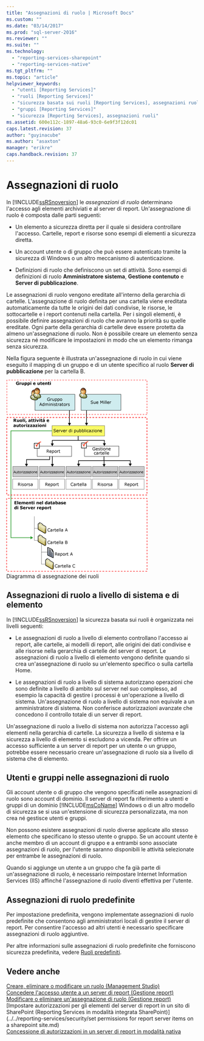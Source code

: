 ```yaml
---
title: "Assegnazioni di ruolo | Microsoft Docs"
ms.custom: ""
ms.date: "03/14/2017"
ms.prod: "sql-server-2016"
ms.reviewer: ""
ms.suite: ""
ms.technology: 
  - "reporting-services-sharepoint"
  - "reporting-services-native"
ms.tgt_pltfrm: ""
ms.topic: "article"
helpviewer_keywords: 
  - "utenti [Reporting Services]"
  - "ruoli [Reporting Services]"
  - "sicurezza basata sui ruoli [Reporting Services], assegnazioni ruoli"
  - "gruppi [Reporting Services]"
  - "sicurezza [Reporting Services], assegnazioni ruoli"
ms.assetid: 600e112c-1897-48a6-93c0-6e9f3f12dc01
caps.latest.revision: 37
author: "guyinacube"
ms.author: "asaxton"
manager: "erikre"
caps.handback.revision: 37
---
```

# Assegnazioni di ruolo
  In [!INCLUDE[ssRSnoversion](../../includes/ssrsnoversion-md.md)] le *assegnazioni di ruolo* determinano l'accesso agli elementi archiviati e al server di report. Un'assegnazione di ruolo è composta dalle parti seguenti:  
  
-   Un elemento a sicurezza diretta per il quale si desidera controllare l'accesso. Cartelle, report e risorse sono esempi di elementi a sicurezza diretta.  
  
-   Un account utente o di gruppo che può essere autenticato tramite la sicurezza di Windows o un altro meccanismo di autenticazione.  
  
-   Definizioni di ruolo che definiscono un set di attività. Sono esempi di definizioni di ruolo **Amministratore sistema**, **Gestione contenuto** e **Server di pubblicazione**.  
  
 Le assegnazioni di ruolo vengono ereditate all'interno della gerarchia di cartelle. L'assegnazione di ruolo definita per una cartella viene ereditata automaticamente da tutte le origini dei dati condivise, le risorse, le sottocartelle e i report contenuti nella cartella. Per i singoli elementi, è possibile definire assegnazioni di ruolo che avranno la priorità su quelle ereditate. Ogni parte della gerarchia di cartelle deve essere protetta da almeno un'assegnazione di ruolo. Non è possibile creare un elemento senza sicurezza né modificare le impostazioni in modo che un elemento rimanga senza sicurezza.  
  
 Nella figura seguente è illustrata un'assegnazione di ruolo in cui viene eseguito il mapping di un gruppo e di un utente specifico al ruolo **Server di pubblicazione** per la cartella B.  
  
 ![Diagramma di assegnazione dei ruoli](../../reporting-services/security/media/report-securityarch.gif "Diagramma di assegnazione dei ruoli")  
Diagramma di assegnazione dei ruoli  
  
## Assegnazioni di ruolo a livello di sistema e di elemento  
 In [!INCLUDE[ssRSnoversion](../../includes/ssrsnoversion-md.md)] la sicurezza basata sui ruoli è organizzata nei livelli seguenti:  
  
-   Le assegnazioni di ruolo a livello di elemento controllano l'accesso ai report, alle cartelle, ai modelli di report, alle origini dei dati condivise e alle risorse nella gerarchia di cartelle del server di report. Le assegnazioni di ruolo a livello di elemento vengono definite quando si crea un'assegnazione di ruolo su un'elemento specifico o sulla cartella Home.  
  
-   Le assegnazioni di ruolo a livello di sistema autorizzano operazioni che sono definite a livello di ambito sul server nel suo complesso, ad esempio la capacità di gestire i processi è un'operazione a livello di sistema. Un'assegnazione di ruolo a livello di sistema non equivale a un amministratore di sistema. Non conferisce autorizzazioni avanzate che concedono il controllo totale di un server di report.  
  
 Un'assegnazione di ruolo a livello di sistema non autorizza l'accesso agli elementi nella gerarchia di cartelle. La sicurezza a livello di sistema e la sicurezza a livello di elemento si escludono a vicenda. Per offrire un accesso sufficiente a un server di report per un utente o un gruppo, potrebbe essere necessario creare un'assegnazione di ruolo sia a livello di sistema che di elemento.  
  
## Utenti e gruppi nelle assegnazioni di ruolo  
 Gli account utente o di gruppo che vengono specificati nelle assegnazioni di ruolo sono account di dominio. Il server di report fa riferimento a utenti e gruppi di un dominio [!INCLUDE[msCoName](../../includes/msconame-md.md)] Windows o di un altro modello di sicurezza se si usa un'estensione di sicurezza personalizzata, ma non crea né gestisce utenti e gruppi.  
  
 Non possono esistere assegnazioni di ruolo diverse applicate allo stesso elemento che specificano lo stesso utente o gruppo. Se un account utente è anche membro di un account di gruppo e a entrambi sono associate assegnazioni di ruolo, per l'utente saranno disponibili le attività selezionate per entrambe le assegnazioni di ruolo.  
  
 Quando si aggiunge un utente a un gruppo che fa già parte di un'assegnazione di ruolo, è necessario reimpostare Internet Information Services (IIS) affinché l'assegnazione di ruolo diventi effettiva per l'utente.  
  
## Assegnazioni di ruolo predefinite  
 Per impostazione predefinita, vengono implementate assegnazioni di ruolo predefinite che consentono agli amministratori locali di gestire il server di report. Per consentire l'accesso ad altri utenti è necessario specificare assegnazioni di ruolo aggiuntive.  
  
 Per altre informazioni sulle assegnazioni di ruolo predefinite che forniscono sicurezza predefinita, vedere [Ruoli predefiniti](../../reporting-services/security/predefined-roles.md).  
  
## Vedere anche  
 [Creare, eliminare o modificare un ruolo &#40;Management Studio&#41;](../../reporting-services/security/create-delete-or-modify-a-role-management-studio.md)   
 [Concedere l'accesso utente a un server di report &#40;Gestione report&#41;](../../reporting-services/security/grant-user-access-to-a-report-server-report-manager.md)   
 [Modificare o eliminare un'assegnazione di ruolo &#40;Gestione report&#41;](../../reporting-services/security/modify-or-delete-a-role-assignment-report-manager.md)   
 [Impostare autorizzazioni per gli elementi del server di report in un sito di SharePoint &#40;Reporting Services in modalità integrata SharePoint&#41;](../../reporting-services/security/set permissions for report server items on a sharepoint site.md)   
 [Concessione di autorizzazioni in un server di report in modalità nativa](../../reporting-services/security/granting-permissions-on-a-native-mode-report-server.md)  
  
  